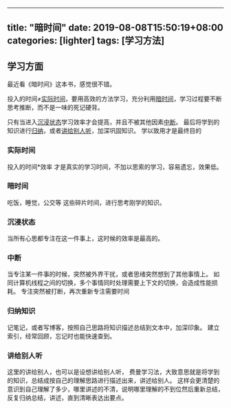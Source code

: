 
---
title: "暗时间"
date: 2019-08-08T15:50:19+08:00
categories: [lighter]
tags: [学习方法]
---

## 学习方面
最近看《暗时间》这本书，感觉很不错。

投入的时间≠[实际时间](#实际时间)，要用高效的方法学习，充分利用[暗时间](#暗时间)，学习过程要不断思考推断，而不是一味的死记硬背。

只有当进入[沉浸状态](#沉浸状态)学习效率才会提高，并且不被其他因素[中断](##中断)。
最后将学到的知识进行[归纳](##归纳知识)，或者[讲给别人听](#讲给别人听)，加深巩固知识。
学以致用才是最终目的

### 实际时间
投入的时间*效率 才是真实的学习时间，不加以思索的学习，容易遗忘，效果低。

### 暗时间
吃饭，睡觉，公交等 这些碎片时间，进行思考刚学的知识。

### 沉浸状态
当所有心思都专注在这一件事上，这时候的效率是最高的。

### 中断
当专注某一件事的时候，突然被外界干扰，或者思绪突然想到了其他事情上。
如同计算机线程之间的切换，多个事情同时处理需要上下文的切换，会造成性能损耗。
专注突然被打断，再次重新专注需要时间

### 归纳知识
记笔记，或者写博客，按照自己思路将知识描述总结到文本中，加深印象。
建立索引，经常回顾，忘记时也能快速查到。

### 讲给别人听
这里的讲给别人，也可以是设想讲给别人听，
费曼学习法，大致意思就是将学到的知识，总结成按自己的理解思路进行描述出来，讲述给别人。
这样会更清楚的意识到自己理解了多少，哪里讲述的不清，说明哪里理解的不到位然后重新总结，
反复归纳总结，讲述，直到清晰表达出要点。